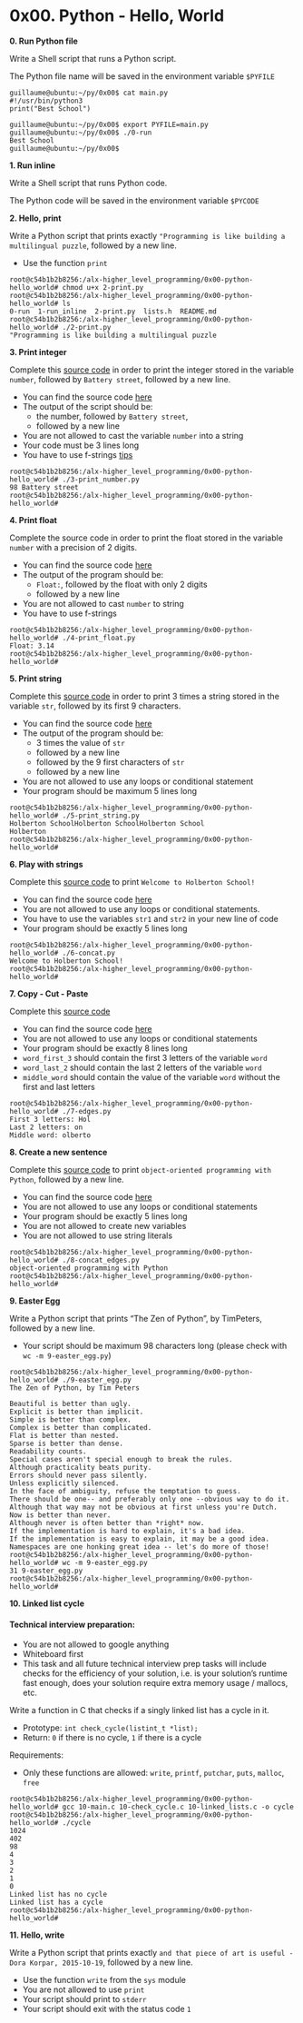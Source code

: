 # 0x00. Python - Hello, World
**0. Run Python file**

Write a Shell script that runs a Python script.

The Python file name will be saved in the environment variable `$PYFILE`

```
guillaume@ubuntu:~/py/0x00$ cat main.py
#!/usr/bin/python3
print("Best School")

guillaume@ubuntu:~/py/0x00$ export PYFILE=main.py
guillaume@ubuntu:~/py/0x00$ ./0-run
Best School
guillaume@ubuntu:~/py/0x00$
```
**1. Run inline**

Write a Shell script that runs Python code.

The Python code will be saved in the environment variable `$PYCODE`

**2. Hello, print**

Write a Python script that prints exactly `"Programming is like building a multilingual puzzle`, followed by a new line.

- Use the function `print`

```
root@c54b1b2b8256:/alx-higher_level_programming/0x00-python-hello_world# chmod u+x 2-print.py
root@c54b1b2b8256:/alx-higher_level_programming/0x00-python-hello_world# ls
0-run  1-run_inline  2-print.py  lists.h  README.md
root@c54b1b2b8256:/alx-higher_level_programming/0x00-python-hello_world# ./2-print.py
"Programming is like building a multilingual puzzle
```
**3. Print integer**

Complete this [source code](https://github.com/holbertonschool/0x00.py/blob/master/3-print_number.py "source code") in order to print the integer stored in the variable `number`, followed by `Battery street`, followed by a new line.

- You can find the source code [here](https://github.com/holbertonschool/0x00.py/blob/master/3-print_number.py "here")
- The output of the script should be:
	- the number, followed by `Battery street`,
	- followed by a new line
- You are not allowed to cast the variable `number` into a string
- Your code must be 3 lines long
- You have to use f-strings [tips](https://realpython.com/python-f-strings/ "tips")

```
root@c54b1b2b8256:/alx-higher_level_programming/0x00-python-hello_world# ./3-print_number.py
98 Battery street
root@c54b1b2b8256:/alx-higher_level_programming/0x00-python-hello_world#
```
**4. Print float**

Complete the source code in order to print the float stored in the variable `number` with a precision of 2 digits.

- You can find the source code [here](https://github.com/holbertonschool/0x00.py/blob/master/4-print_float.py "here")
- The output of the program should be:
	- `Float:`, followed by the float with only 2 digits
	- followed by a new line
- You are not allowed to cast `number` to string
- You have to use f-strings

```
root@c54b1b2b8256:/alx-higher_level_programming/0x00-python-hello_world# ./4-print_float.py
Float: 3.14
root@c54b1b2b8256:/alx-higher_level_programming/0x00-python-hello_world#
```
**5. Print string**

Complete this [source code](https://github.com/holbertonschool/0x00.py/blob/master/5-print_string.py "source code") in order to print 3 times a string stored in the variable `str`, followed by its first 9 characters.

- You can find the source code [here](https://github.com/holbertonschool/0x00.py/blob/master/5-print_string.py "here") 
- The output of the program should be:
	- 3 times the value of `str`
	- followed by a new line
	- followed by the 9 first characters of `str`
	- followed by a new line
- You are not allowed to use any loops or conditional statement
- Your program should be maximum 5 lines long
```
root@c54b1b2b8256:/alx-higher_level_programming/0x00-python-hello_world# ./5-print_string.py
Holberton SchoolHolberton SchoolHolberton School
Holberton
root@c54b1b2b8256:/alx-higher_level_programming/0x00-python-hello_world#
```
**6. Play with strings**

Complete this [source code](https://github.com/holbertonschool/0x00.py/blob/master/6-concat.py "source code") to print `Welcome to Holberton School!`

- You can find the source code [here](https://github.com/holbertonschool/0x00.py/blob/master/6-concat.py "here")
- You are not allowed to use any loops or conditional statements.
- You have to use the variables `str1` and `str2` in your new line of code
- Your program should be exactly 5 lines long
```
root@c54b1b2b8256:/alx-higher_level_programming/0x00-python-hello_world# ./6-concat.py
Welcome to Holberton School!
root@c54b1b2b8256:/alx-higher_level_programming/0x00-python-hello_world#
```
**7. Copy - Cut - Paste**

Complete this [source code](https://github.com/holbertonschool/0x00.py/blob/master/7-edges.py "source code")
- You can find the source code [here](https://github.com/holbertonschool/0x00.py/blob/master/7-edges.py "here")
- You are not allowed to use any loops or conditional statements
- Your program should be exactly 8 lines long
- `word_first_3` should contain the first 3 letters of the variable `word`
- `word_last_2` should contain the last 2 letters of the variable `word`
- `middle_word` should contain the value of the variable `word` without the first and last letters
```
root@c54b1b2b8256:/alx-higher_level_programming/0x00-python-hello_world# ./7-edges.py
First 3 letters: Hol
Last 2 letters: on
Middle word: olberto
```
**8. Create a new sentence**

Complete this [source code](https://github.com/holbertonschool/0x00.py/blob/master/8-concat_edges.py "source code") to print `object-oriented programming with Python`, followed by a new line.
- You can find the source code [here](https://github.com/holbertonschool/0x00.py/blob/master/8-concat_edges.py "here")
- You are not allowed to use any loops or conditional statements
- Your program should be exactly 5 lines long
- You are not allowed to create new variables
- You are not allowed to use string literals
```
root@c54b1b2b8256:/alx-higher_level_programming/0x00-python-hello_world# ./8-concat_edges.py
object-oriented programming with Python
root@c54b1b2b8256:/alx-higher_level_programming/0x00-python-hello_world#
```
**9. Easter Egg**

Write a Python script that prints “The Zen of Python”, by TimPeters, followed by a new line.
- Your script should be maximum 98 characters long (please check with `wc -m 9-easter_egg.py`)
```
root@c54b1b2b8256:/alx-higher_level_programming/0x00-python-hello_world# ./9-easter_egg.py
The Zen of Python, by Tim Peters

Beautiful is better than ugly.
Explicit is better than implicit.
Simple is better than complex.
Complex is better than complicated.
Flat is better than nested.
Sparse is better than dense.
Readability counts.
Special cases aren't special enough to break the rules.
Although practicality beats purity.
Errors should never pass silently.
Unless explicitly silenced.
In the face of ambiguity, refuse the temptation to guess.
There should be one-- and preferably only one --obvious way to do it.
Although that way may not be obvious at first unless you're Dutch.
Now is better than never.
Although never is often better than *right* now.
If the implementation is hard to explain, it's a bad idea.
If the implementation is easy to explain, it may be a good idea.
Namespaces are one honking great idea -- let's do more of those!
root@c54b1b2b8256:/alx-higher_level_programming/0x00-python-hello_world# wc -m 9-easter_egg.py
31 9-easter_egg.py
root@c54b1b2b8256:/alx-higher_level_programming/0x00-python-hello_world#
```
**10. Linked list cycle**

#### Technical interview preparation:
- You are not allowed to google anything
- Whiteboard first
- This task and all future technical interview prep tasks will include checks for the efficiency of your solution, i.e. is your solution’s runtime fast enough, does your solution require extra memory usage / mallocs, etc.

Write a function in C that checks if a singly linked list has a cycle in it.
- Prototype: `int check_cycle(listint_t *list);`
- Return: `0` if there is no cycle, `1` if there is a cycle

Requirements:
- Only these functions are allowed: `write`, `printf`, `putchar`, `puts`, `malloc`, `free`
```
root@c54b1b2b8256:/alx-higher_level_programming/0x00-python-hello_world# gcc 10-main.c 10-check_cycle.c 10-linked_lists.c -o cycle
root@c54b1b2b8256:/alx-higher_level_programming/0x00-python-hello_world# ./cycle
1024
402
98
4
3
2
1
0
Linked list has no cycle
Linked list has a cycle
root@c54b1b2b8256:/alx-higher_level_programming/0x00-python-hello_world#
```
**11. Hello, write**

Write a Python script that prints exactly `and that piece of art is useful - Dora Korpar, 2015-10-19`, followed by a new line.
- Use the function `write` from the `sys` module
- You are not allowed to use `print`
- Your script should print to `stderr`
- Your script should exit with the status code `1`


